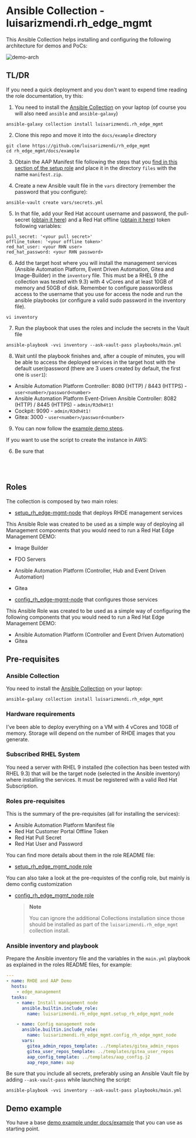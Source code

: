 # Ansible Collection - luisarizmendi.rh_edge_mgmt

This Ansible Collection helps installing and configuring the following architecture for demos and PoCs:

![demo-arch](https://raw.githubusercontent.com/luisarizmendi/rh_edge_mgmt/main/docs/images/demo-arch.png)

## TL/DR

If you need a quick deployment and you don't want to expend time reading the role documentation, try this:

1. You need to install the [Ansible Collection](https://galaxy.ansible.com/ui/repo/published/luisarizmendi/rh_edge_mgmt/) on your laptop (of course you will also need `ansible` and `ansible-galaxy`)

```shell
ansible-galaxy collection install luisarizmendi.rh_edge_mgmt
```

2. Clone this repo and move it into the `docs/example` directory

```shell
git clone https://github.com/luisarizmendi/rh_edge_mgmt
cd rh_edge_mgmt/docs/example
```

3. Obtain the AAP Manifest file following the steps that you [find in this section of the setup role](roles/setup_rh_edge_mgmt_node/README.md#ansible-automation-platform-manifest) and place it in the directory `files` with the name `manifest.zip`.


4. Create a new Ansible vault file in the `vars` directory (remember the password that you configure):

```shell
ansible-vault create vars/secrets.yml
```

5. In that file, add your Red Hat account username and password, the pull-secret ([obtain it here](https://cloud.redhat.com/openshift/install/pull-secret)) and a Red Hat offline ([obtain it here](https://access.redhat.com/management/api)) token following variables:

```shell
pull_secret: '<your pull secret>'
offline_token: '<your offline token>'
red_hat_user: <your RHN user>
red_hat_password: <your RHN password>
```

6. Add the target host where you will install the management services (Ansible Automation Platform, Event Driven Automation, Gitea and Image-Builder) in the `inventory` file. This must be a RHEL 9 (the collection was tested with 9.3) with 4 vCores and at least 10GB of memory and 50GB of disk. Remember to configure passwordless access to the username that you use for access the node and run the ansible playbooks (or configure a valid sudo password in the inventory file).

```shell
vi inventory
```

7. Run the playbook that uses the roles and include the secrets in the Vault file

```shell
ansible-playbook -vvi inventory --ask-vault-pass playbooks/main.yml
```

8. Wait until the playbook finishes and, after a couple of minutes, you will be able to access the deployed services in the target host with the default user/password (there are 3 users created by default, the first one is `user1`):

* Ansible Automation Platform Controller: 8080 (HTTP) / 8443 (HTTPS) - `user<number>/password<number>`
* Ansible Automation Platform Event-Driven Ansible Controller: 8082 (HTTP) / 8445 (HTTPS) - `admin/R3dh4t1!`
* Cockpit: 9090  - `admin/R3dh4t1!`
* Gitea: 3000 - `user<number>/password<number>`


9. You can now follow the [example demo steps](docs/example/README.md#demo-steps).


If you want to use the script to create the instance in AWS:

6. Be sure that 


<br><br>


## Roles

The collection is composed by two main roles:

* [setup_rh_edge-mgmt-node](roles/setup_rh_edge_mgmt_node/README.md) that deploys RHDE management services

This Ansible Role was created to be used as a simple way of deploying all Management components that you would need to run a Red Hat Edge Management DEMO:

* Image Builder
* FDO Servers
* Ansible Automation Platform (Controller, Hub and Event Driven Automation)
* Gitea

* [config_rh_edge-mgmt-node](roles/config_rh_edge_mgmt_node/README.md)  that configures those services

This Ansible Role was created to be used as a simple way of configuring the following components that you would need to run a Red Hat Edge Management DEMO:

* Ansible Automation Platform (Controller and Event Driven Automation)
* Gitea

## Pre-requisites

### Ansible Collection

You need to install the [Ansible Collection](https://galaxy.ansible.com/ui/repo/published/luisarizmendi/rh_edge_mgmt/) on your laptop:

```shell
ansible-galaxy collection install luisarizmendi.rh_edge_mgmt
```

### Hardware requirements

I've been able to deploy everything on a VM with 4 vCores and 10GB of memory. Storage will depend on the number of RHDE images that you generate.

### Subscribed RHEL System

You need a server with RHEL 9 installed (the collection has been tested with RHEL 9.3) that will be the target node (selected in the Ansible inventory) where installing the services. It must be registered with a valid Red Hat Subscription.

### Roles pre-requisites

This is the summary of the pre-requisites (all for installing the services):

* Ansible Automation Platform Manifest file
* Red Hat Customer Portal Offline Token
* Red Hat Pull Secret
* Red Hat User and Password

You can find more details about them in the role README file:

* [setup_rh_edge_mgmt_node role](roles/setup_rh_edge_mgmt_node/README.md)

You can also take a look at the pre-requistes of the config role, but mainly is demo config customization

* [config_rh_edge_mgmt_node role](roles/config_rh_edge_mgmt_node/README.md)

  >**Note**
  >
  > You can ignore the additional Collections installation since those should be installed as part of the `luisarizmendi.rh_edge_mgmt` collection install.



### Ansible inventory and playbook

Prepare the Ansible inventory file and the variables in the `main.yml` playbook as explained in the roles README files, for example:

```yaml
---
- name: RHDE and AAP Demo
  hosts:
    - edge_management
  tasks:
    - name: Install management node
      ansible.builtin.include_role:
        name: luisarizmendi.rh_edge_mgmt.setup_rh_edge_mgmt_node

    - name: Config management node
      ansible.builtin.include_role:
        name: luisarizmendi.rh_edge_mgmt.config_rh_edge_mgmt_node
      vars:
        gitea_admin_repos_template: ../templates/gitea_admin_repos
        gitea_user_repos_template: ../templates/gitea_user_repos
        aap_config_template: ../templates/aap_config.j2
        aap_repo_name: aap
```

Be sure that you include all secrets, preferably using an Ansible Vault file by adding `--ask-vault-pass` while launching the script:

```shell
ansible-playbook -vvi inventory --ask-vault-pass playbooks/main.yml
```


## Demo example

You have a base [demo example under docs/example](docs/example/README.md) that you can use as starting point.


